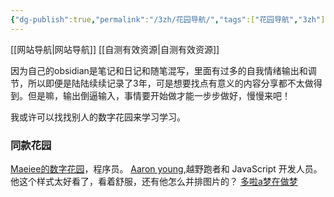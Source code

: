 ```yaml
---
{"dg-publish":true,"permalink":"/3zh/花园导航/","tags":["花园导航","3zh"],"noteIcon":""}
---
```



[[网站导航\|网站导航]]
[[自测有效资源\|自测有效资源]]

因为自己的obsidian是笔记和日记和随笔混写，里面有过多的自我情绪输出和调节，所以即便是陆陆续续记录了3年，可是想要找点有意义的内容分享都不太做得到。但是嘛，输出倒逼输入，事情要开始做才能一步步做好，慢慢来吧！

我或许可以找找别人的数字花园来学习学习。
### 同款花园
[Maeiee的数字花园](https://garden.maxieewong.com/000.wiki/Maeiee%E7%9A%84%E8%87%AA%E6%88%91%E4%BB%8B%E7%BB%8D/)，程序员。
[Aaron young](https://ajy.co/),越野跑者和 JavaScript 开发人员。他这个样式太好看了，看着舒服，还有他怎么并排图片的？
[多啦a梦在做梦](https://zytomorrow.top/%E6%8A%80%E6%9C%AF%E6%8A%98%E8%85%BE/%E5%88%A9%E7%94%A8obsidian%E6%9E%84%E5%BB%BA%E4%B8%AA%E4%BA%BA%E5%8D%9A%E5%AE%A2/)
